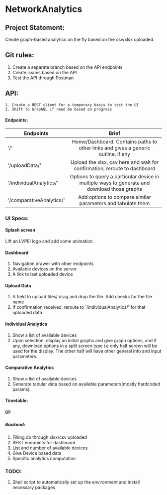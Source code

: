 # NetworkAnalytics

## Project Statement:

Create graph-based analytics on the fly based on the csv/xlsx uploaded.

## Git rules:
1. Create a separate branch based on the API endpoints 
2. Create issues based on the API
3. Test the API through Postman

## API:
```
1. Create a REST client for a temporary basis to test the UI
2. Shift to GraphQL if need be based on progress
```

#### Endpoints:

| Endpoints | Brief           |
| ------|:-------------:|
| '/'                           | Home/Dashboard. Contains paths to other links and gives a generic outline, if any |
| '/uploadData/'                | Upload the xlsx, csv here and wait for confirmation, reroute to dashboard |
| '/individualAnalytics/'       | Options to query a particular device in multiple ways to generate and download those graphs | 
| '/comparativeAnalytics/'      | Add options to compare similar parameters and tabulate them |

### UI Specs:

#### Splash screen
Lift an LVPEI logo and add some animation.

#### Dashboard
1. Navigation drawer with other endpoints
2. Available devices on the server
3. A link to last uploaded device

#### Upload Data
1. A field to upload files/ drag and drop the file. Add checks for the file name
2. If confirmation received, reroute to '/individualAnalytics/' for that uploaded data

#### Individual Analytics 
1. Show a list of available devices 
2. Upon selection, display an initial graphs and give graph options, and if any, download options in a split screen type i.e only half screen will be used for the display. The other half will have other general info and input parameters. 

#### Comparative Analytics 
1. Show a list of available devices
2. Generate tabular data based on available parameters(mostly hardcoded params).

#### Timetable:

##### UI:

##### Backend:
1. Filling db through xlsx/csv uploaded
2. REST endpoints for dashboard
3. List and number of available devices
4. Give Device based data
5. Specific analytics computation

### TODO:
1. Shell script to automatically set up the environment and install necessary packages
